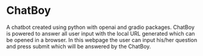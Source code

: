 # ChatBoy
A chatbot created using python with openai and gradio packages.
ChatBoy is powered to answer all user input with the local URL generated which can be opened in a browser. In this webpage the user can input his/her question and press submit which will be answered by the ChatBoy.
